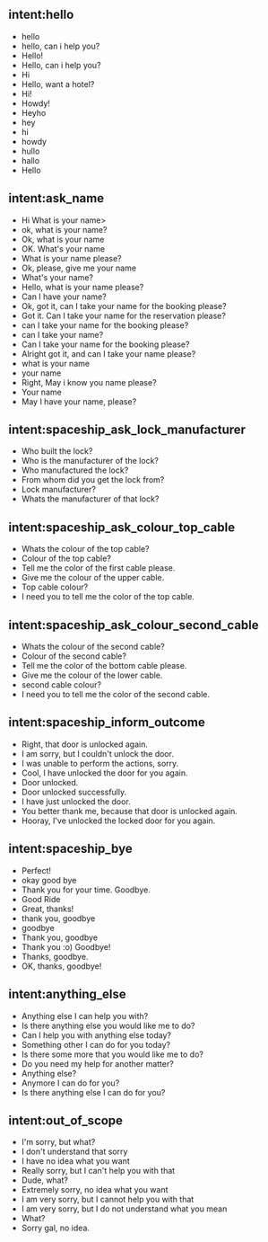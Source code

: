 ## intent:hello
- hello
- hello, can i help you?
- Hello!
- Hello, can i help you?
- Hi
- Hello, want a hotel?
- Hi!
- Howdy!
- Heyho
- hey
- hi
- howdy
- hullo
- hallo
- Hello

## intent:ask_name
- Hi What is your name>
- ok, what is your name?
- Ok, what is your name
- OK. What's your name 
- What is your name please?
- Ok, please, give me your name
- What's your name?
- Hello, what is your name please?
- Can I have your name?
- Ok, got it, can I take your name for the booking please?
- Got it. Can I take your name for the reservation please?
- can I take your name for the booking please?
- can I take your name?
- Can I take your name for the booking please?
- Alright got it, and can I take your name please?
- what is your name
- your name
- Right, May i know you name please?
- Your name
- May I have your name, please?

## intent:spaceship_ask_lock_manufacturer
- Who built the lock?
- Who is the manufacturer of the lock?
- Who manufactured the lock?
- From whom did you get the lock from?
- Lock manufacturer?
- Whats the manufacturer of that lock?

## intent:spaceship_ask_colour_top_cable
- Whats the colour of the top cable?
- Colour of the top cable?
- Tell me the color of the first cable please.
- Give me the colour of the upper cable.
- Top cable colour?
- I need you to tell me the color of the top cable.

## intent:spaceship_ask_colour_second_cable
- Whats the colour of the second cable?
- Colour of the second cable?
- Tell me the color of the bottom cable please.
- Give me the colour of the lower cable.
- second cable colour?
- I need you to tell me the color of the second cable.

## intent:spaceship_inform_outcome
- Right, that door is unlocked again.
- I am sorry, but I couldn't unlock the door.
- I was unable to perform the actions, sorry.
- Cool, I have unlocked the door for you again.
- Door unlocked.
- Door unlocked successfully.
- I have just unlocked the door.
- You better thank me, because that door is unlocked again.
- Hooray, I've unlocked the locked door for you again.

## intent:spaceship_bye
- Perfect!
- okay good bye
- Thank you for your time. Goodbye.
- Good Ride
- Great, thanks!
- thank you, goodbye
- goodbye
- Thank you, goodbye
- Thank you :o) Goodbye!
- Thanks, goodbye.
- OK, thanks, goodbye!

## intent:anything_else
- Anything else I can help you with?
- Is there anything else you would like me to do?
- Can I help you with anything else today?
- Something other I can do for you today?
- Is there some more that you would like me to do?
- Do you need my help for another matter?
- Anything else?
- Anymore I can do for you?
- Is there anything else I can do for you?

## intent:out_of_scope
- I'm sorry, but what?
- I don't understand that sorry
- I have no idea what you want
- Really sorry, but I can't help you with that
- Dude, what?
- Extremely sorry, no idea what you want
- I am very sorry, but I cannot help you with that
- I am very sorry, but I do not understand what you mean
- What?
- Sorry gal, no idea.